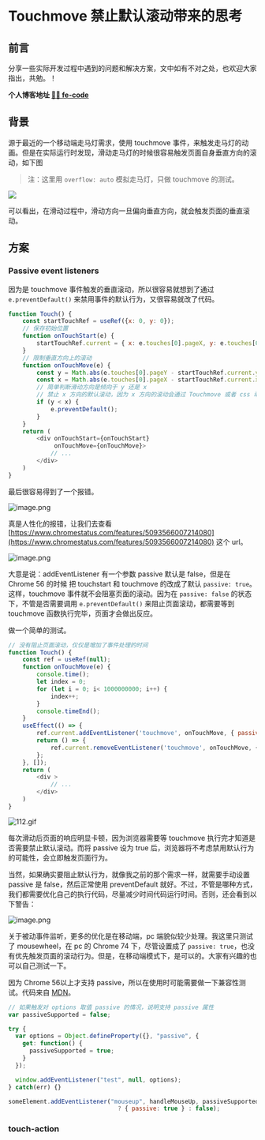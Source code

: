 # Touchmove 禁止默认滚动带来的思考

## 前言
分享一些实际开发过程中遇到的问题和解决方案，文中如有不对之处，也欢迎大家指出，共勉。！

**个人博客地址 [🍹🍰 fe-code](https://github.com/wuyawei/fe-code)**

## 背景
源于最近的一个移动端走马灯需求，使用 touchmove 事件，来触发走马灯的动画。但是在实际运行时发现，滑动走马灯的时候很容易触发页面自身垂直方向的滚动，如下图

> 注：这里用 `overflow: auto` 模拟走马灯，只做 touchmove 的测试。

![](https://i.loli.net/2019/08/05/HvAeykDIGW5fc8S.gif)

可以看出，在滑动过程中，滑动方向一旦偏向垂直方向，就会触发页面的垂直滚动。

## 方案
### Passive event listeners
因为是 touchmove 事件触发的垂直滚动，所以很容易就想到了通过 `e.preventDefault()` 来禁用事件的默认行为，又很容易就改了代码。

``` javascript
function Touch() {
    const startTouchRef = useRef({x: 0, y: 0});
    // 保存初始位置
    function onTouchStart(e) {
        startTouchRef.current = { x: e.touches[0].pageX, y: e.touches[0].pageY };
    }
    // 限制垂直方向上的滚动
    function onTouchMove(e) {
        const y = Math.abs(e.touches[0].pageY - startTouchRef.current.y);
        const x = Math.abs(e.touches[0].pageX - startTouchRef.current.x);
        // 简单判断滑动方向是倾向于 y 还是 x
        // 禁止 x 方向的默认滚动，因为 x 方向的滚动会通过 Touchmove 或者 css 动画 实现
        if (y < x) {
            e.preventDefault();
        }
    }
    return (
        <div onTouchStart={onTouchStart}
             onTouchMove={onTouchMove}>
            // ...
        </div>
    )
}
```

最后很容易得到了一个报错。

![image.png](https://i.loli.net/2019/08/05/5kL679RbMyixpoh.png)

真是人性化的报错，让我们去查看 [https://www.chromestatus.com/features/5093566007214080](https://www.chromestatus.com/features/5093566007214080) 这个 url。

![image.png](https://i.loli.net/2019/08/05/5kL679RbMyixpoh.png)

大意是说：addEventListener 有一个参数 passive 默认是 false，但是在 Chrome 56 的时候 把 touchstart 和 touchmove 的改成了默认 `passive: true`。这样，touchmove 事件就不会阻塞页面的滚动。因为在 `passive: false` 的状态下，不管是否需要调用 `e.preventDefault()` 来阻止页面滚动，都需要等到 touchmove 函数执行完毕，页面才会做出反应。

做一个简单的测试。

``` javascript
// 没有阻止页面滚动，仅仅是增加了事件处理的时间
function Touch() {
    const ref = useRef(null);
    function onTouchMove(e) {
        console.time();
        let index = 0;
        for (let i = 0; i< 1000000000; i++) {
            index++;
        }
        console.timeEnd();
    }
    useEffect(() => {
        ref.current.addEventListener('touchmove', onTouchMove, { passive: false });
        return () => {
            ref.current.removeEventListener('touchmove', onTouchMove, { passive: false });
        };
    }, []);
    return (
        <div >
            // ...
        </div>
    )
}
```

![112.gif](https://i.loli.net/2019/08/05/ijDVrJRpq5hfPM2.gif)

每次滑动后页面的响应明显卡顿，因为浏览器需要等 touchmove 执行完才知道是否需要禁止默认滚动。而将 passive 设为 true 后，浏览器将不考虑禁用默认行为的可能性，会立即触发页面行为。

当然，如果确实要阻止默认行为，就像我之前的那个需求一样，就需要手动设置 passive 是 false，然后正常使用 preventDefault 就好。不过，不管是哪种方式，我们都需要优化自己的执行代码，尽量减少时间代码运行时间。否则，还会看到以下警告：

![image.png](https://i.loli.net/2019/08/05/YXlOpWCcg4tPLIj.png)

关于被动事件监听，更多的优化是在移动端，pc 端貌似较少处理。我这里只测试了 mousewheel，在 pc 的 Chrome 74 下，尽管设置成了 `passive: true`，也没有优先触发页面的滚动行为。但是，在移动端模式下，是可以的。大家有兴趣的也可以自己测试一下。

因为 Chrome 56以上才支持 passive，所以在使用时可能需要做一下兼容性测试。代码来自 [MDN](https://developer.mozilla.org/zh-CN/docs/Web/API/EventTarget/addEventListener)。

``` javascript
// 如果触发对 options 取值 passive 的情况，说明支持 passive 属性
var passiveSupported = false;

try {
  var options = Object.defineProperty({}, "passive", {
    get: function() {
      passiveSupported = true;
    }
  });

  window.addEventListener("test", null, options);
} catch(err) {}

someElement.addEventListener("mouseup", handleMouseUp, passiveSupported
                               ? { passive: true } : false);
```
### touch-action